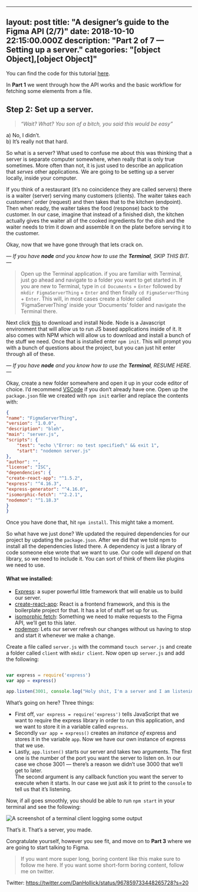 
---
layout: post
title: "A designer’s guide to the Figma API (2/7)"
date: 2018-10-10 22:15:00.000Z
description: "Part 2 of 7 — Setting up a server."
categories: "[object Object],[object Object]"
---

You can find the code for this tutorial [here](https://github.com/danhollick/FigmaAPIThing).

In **Part 1** we went through how the API works and the basic workflow for fetching some elements from a file.





## Step 2: Set up a server.

> _“Wait? What? You son of a bitch, you said this would be easy”_

a) No, I didn’t.  
b) It’s really not that hard.

So what is a server? What used to confuse me about this was thinking that a server is separate computer somewhere, when really that is only true sometimes. More often than not, it is just used to describe an application that _serves_ other applications. We are going to be setting up a server locally, inside your computer.

If you think of a restaurant (it’s no coincidence they are called servers) there is a waiter (server) serving many customers (clients). The waiter takes each customers’ order (request) and then takes that to the kitchen (endpoint). Then when ready, the waiter takes the food (response) back to the customer. In our case, imagine that instead of a finished dish, the kitchen actually gives the waiter all of the cooked ingredients for the dish and the waiter needs to trim it down and assemble it on the plate before serving it to the customer.

Okay, now that we have gone through that lets crack on.

_— If you have_ **_node_** _and you know how to use the_ _**Terminal**, SKIP THIS BIT. —_

> Open up the Terminal application. if you are familiar with Terminal, just go ahead and navigate to a folder you want to get started in. If you are new to Terminal, type in `cd Documents` + `Enter` followed by `mkdir FigmaServerThing` + `Enter` and then finally `cd FigmaServerThing` + `Enter`. This will, in most cases create a folder called ‘FigmaServerThing’ inside your ‘Documents’ folder and navigate the Terminal there.  
  
  
  
Next click [this](https://nodejs.org/dist/v8.12.0/node-v8.12.0.pkg) to download and install Node. Node is a Javascript environment that will allow us to run JS based applications inside of it. It also comes with NPM which will allow us to download and install a bunch of the stuff we need. Once that is installed enter `npm init`. This will prompt you with a bunch of questions about the project, but you can just hit enter through all of these.

_— If you have_ **_node_** _and you know how to use the_ _**Terminal**, RESUME HERE.—_

Okay, create a new folder somewhere and open it up in your code editor of choice. I’d recommend [VSCode](https://code.visualstudio.com/) if you don’t already have one. Open up the `package.json` file we created with `npm init` earlier and replace the contents with:

```json
{
"name": "FigmaServerThing",
"version": "1.0.0",
"description": "bleh",
"main": "server.js",
"scripts": {
    "test": "echo \"Error: no test specified\" && exit 1",
    "start": "nodemon server.js"
},
"author": "",
"license": "ISC",
"dependencies": {
"create-react-app": "^1.5.2",
"express": "^4.16.3",
"express-generator": "^4.16.0",
"isomorphic-fetch": "^2.2.1",
"nodemon": "^1.18.3"
}
}
```

Once you have done that, hit `npm install`. This might take a moment.

So what have we just done? We updated the required dependencies for our project by updating the `package.json`. After we did that we told npm to install all the dependencies listed there. A dependency is just a library of code someone else wrote that we want to use. Our code will _depend_ on that library, so we need to include it. You can sort of think of them like plugins we need to use.

#### **What we installed:**

* [Express](https://expressjs.com/): a super powerful little framework that will enable us to build our server.
* [create-react-app](https://github.com/facebook/create-react-app): React is a frontend framework, and this is the boilerplate project for that. It has a lot of stuff set up for us.
* [isomorphic fetch](https://github.com/matthew-andrews/isomorphic-fetch): Something we need to make requests to the Figma API, we’ll get to this later.
* [nodemon](https://nodemon.io/): Lets our server refresh our changes without us having to stop and start it whenever we make a change.

Create a file called `server.js` with the command `touch server.js` and create a folder called `client` with `mkdir client`. Now open up `server.js` and add the following:

```javascript

var express = require('express')
var app = express()

app.listen(3001, console.log("Holy shit, I'm a server and I am listening on port 3001"))
```

What’s going on here? Three things:

* First off, `var express = require('express')` tells JavaScript that we want to require the express library in order to run this application, and we want to store it in a variable called `express`.
* Secondly `var app = express()` creates an _instance of_ express and stores it in the variable `app`. Now we have our own instance of express that we use.
* Lastly, `app.listen()` starts our server and takes two arguments. The first one is the number of the port you want the server to listen on. In our case we chose 3001 — there’s a reason we didn’t use 3000 that we’ll get to later.  
The second argument is any callback function you want the server to execute when it starts. In our case we just ask it to print to the `console` to tell us that it’s listening.

Now, if all goes smoothly, you should be able to run `npm start` in your terminal and see the following:

![A screenshot of a terminal client logging some output](https://cdn.sanity.io/images/h2w4qpx8/production/52f9ce2be89688b24fa4b2d269f914500e6382e9-833x641.png)

That’s it. That’s a server, you made.

Congratulate yourself, however you see fit, and move on to **Part 3** where we are going to start talking to Figma.



> If you want more super long, boring content like this make sure to follow me here. If you want some short-form boring content, follow me on twitter.

  


Twitter: https://twitter.com/DanHollick/status/967859733448265728?s=20
